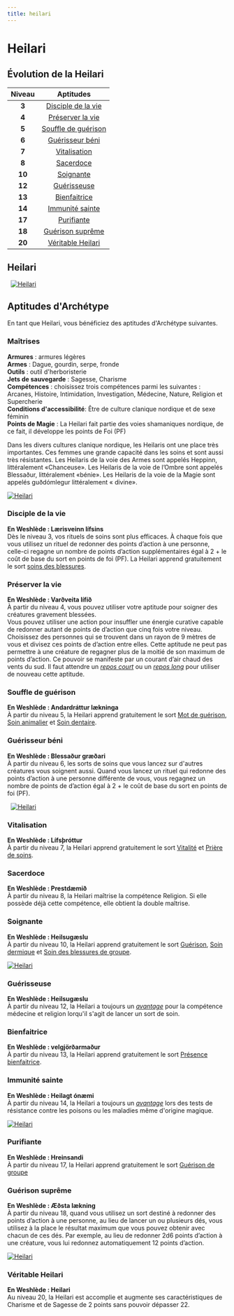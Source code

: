 ```yaml
---
title: heilari
---
```

# Heilari

## Évolution de la Heilari

|Niveau|Aptitudes|
|:-:|:-:|
|**3**|[Disciple de la vie](#disciple-de-la-vie)|
|**4**|[Préserver la vie](#preserver-la-vie)|
|**5**|[Souffle de guérison](#souffle-de-guerison)|
|**6**|[Guérisseur béni](#guerisseur-beni)|
|**7**|[Vitalisation](#vitalisation)|
|**8**|[Sacerdoce](#sacerdoce)|
|**10**|[Soignante](#soignante)|
|**12**|[Guérisseuse](#guerisseuse)|
|**13**|[Bienfaitrice](#bienfaitrice)|
|**14**|[Immunité sainte](#immunite-sainte)|
|**17**|[Purifiante](#purifiante)|
|**18**|[Guérison suprême](#guerison-supreme)|
|**20**|[Véritable Heilari](#veritable-heilari)|

## Heilari
&nbsp;
[![Heilari](https://www.douaratil.fr/illustrations/archetype/heilari300.jpeg)](https://www.douaratil.fr/illustrations/archetype/heilari.jpeg)  

## Aptitudes d'Archétype
En tant que Heilari, vous bénéficiez des aptitudes d'Archétype suivantes.

### Maîtrises
**Armures** : armures légères  
**Armes** : Dague, gourdin, serpe, fronde    
**Outils** : outil d'herboristerie    
**Jets de sauvegarde** : Sagesse, Charisme  
**Compétences** : choisissez trois compétences parmi les suivantes : Arcanes, Histoire, Intimidation, Investigation, Médecine, Nature, Religion et Supercherie  
**Conditions d'accessibilité**: Être de culture clanique nordique et de sexe féminin  
**Points de Magie** : La Heilari fait partie des voies shamaniques nordique, de ce fait, il développe les points de Foi (PF)  

Dans les divers cultures clanique nordique, les Heilaris ont une place très importantes. Ces femmes une grande capacité dans les soins et sont aussi très résistantes. Les Heilaris de la voie des Armes sont appelés Heppinn, littéralement «Chanceuse». Les Heilaris de la voie de l’Ombre sont appelés Blessaður, littéralement «bénie». Les Heilaris de la voie de la Magie sont appelés guðdómlegur littéralement « divine».  

[![Heilari](https://www.douaratil.fr/illustrations/archetype/heilari2300.jpeg)](https://www.douaratil.fr/illustrations/archetype/heilari2.jpeg)  

### Disciple de la vie
**En Weshlède : Lærisveinn lífsins**  
Dès le niveau 3, vos rituels de soins sont plus efficaces. À chaque fois que vous utilisez un rituel de redonner des points d’action à une personne, celle-ci regagne un nombre de points d’action supplémentaires égal à 2 + le coût de base du sort en points de foi (PF). La Heilari apprend gratuitement le sort [soins des blessures](/grimoire/soin-des-blessures).

### Préserver la vie
**En Weshlède : Varðveita lífið**  
À partir du niveau 4, vous pouvez utiliser votre aptitude pour soigner des créatures gravement blessées.  
Vous pouvez utiliser une action pour insuffler une énergie curative capable de redonner autant de points de d’action que cinq fois votre niveau. Choisissez des personnes qui se trouvent dans un rayon de 9 mètres de vous et divisez ces points de d’action entre elles. Cette aptitude ne peut pas permettre à une créature de regagner plus de la moitié de son maximum de points d’action. Ce pouvoir se manifeste par un courant d’air chaud des vents du sud. Il faut attendre un [_repos court_](/gerer-la-sante-du-personnage/#repos-court) ou un [_repos long_](/gerer-la-sante-du-personnage/#repos-long) pour utiliser de nouveau cette aptitude.  

### Souffle de guérison
**En Weshlède : Andardráttur lækninga**  
À partir du niveau 5, la Heilari apprend gratuitement le sort [Mot de guérison](/grimoire/mot-de-guerison), [Soin animalier](/grimoire/soin-animalier) et [Soin dentaire](/grimoire/soin-dentaire).   

### Guérisseur béni
**En Weshlède : Blessaður græðari**  
À partir du niveau 6, les sorts de soins que vous lancez sur d'autres créatures vous soignent aussi. Quand vous lancez un rituel qui redonne des points d’action à une personne différente de vous, vous regagnez un nombre de points de d’action égal à 2 + le coût de base du sort en points de foi (PF).  

&nbsp;
[![Heilari](https://www.douaratil.fr/illustrations/archetype/heilari3300.jpeg)](https://www.douaratil.fr/illustrations/archetype/heilari3.jpeg)  

### Vitalisation  
**En Weshlède : Lífsþróttur**  
À partir du niveau 7, la Heilari apprend gratuitement le sort [Vitalité](/grimoire/vitalite) et [Prière de soins](/grimoire/priere-de-soin).

### Sacerdoce  
**En Weshlède : Prestdæmið**  
À partir du niveau 8, la Heilari maîtrise la compétence Religion. Si elle possède déjà cette compétence, elle obtient la double maîtrise.  

### Soignante  
**En Weshlède : Heilsugæslu**  
À partir du niveau 10, la Heilari apprend gratuitement le sort [Guérison](/grimoire/guerison), [Soin dermique](/grimoire/soin-dermique) et [Soin des blessures de groupe](/grimoire/soins-des-blessures-de-groupe).  

[![Heilari](https://www.douaratil.fr/illustrations/archetype/heilari4300.jpeg)](https://www.douaratil.fr/illustrations/archetype/heilari4.jpeg)  

### Guérisseuse  
**En Weshlède : Heilsugæslu**  
À partir du niveau 12, la Heilari a toujours un [_avantage_](/utiliser-les-caracteristiques/#avantage-et-desavantage) pour la compétence médecine et religion lorqu'il s'agit de lancer un sort de soin.  

### Bienfaitrice  
**En Weshlède : velgjörðarmaður**  
À partir du niveau 13, la Heilari apprend gratuitement le sort [Présence bienfaitrice](/grimoire/presence-bienfaitrice).  

### Immunité sainte  
**En Weshlède : Heilagt ónæmi**  
À partir du niveau 14, la Heilari a toujours un [_avantage_](/utiliser-les-caracteristiques/#avantage-et-desavantage) lors des tests de résistance contre les poisons ou les maladies même d'origine magique.  

[![Heilari](https://www.douaratil.fr/illustrations/archetype/heilari5300.jpeg)](https://www.douaratil.fr/illustrations/archetype/heilari5.jpeg)  

### Purifiante  
**En Weshlède : Hreinsandi**  
À partir du niveau 17, la Heilari apprend gratuitement le sort [Guérison de groupe](/grimoire/guerison-de-groupe)

### Guérison suprême  
**En Weshlède : Æðsta lækning**  
À partir du niveau 18, quand vous utilisez un sort destiné à redonner des points d’action à une personne, au lieu de lancer un ou plusieurs dés, vous utilisez à la place le résultat maximum que vous pouvez obtenir avec chacun de ces dés. Par exemple, au lieu de redonner 2d6 points d’action à une créature, vous lui redonnez automatiquement 12 points d’action.  

[![Heilari](https://www.douaratil.fr/illustrations/archetype/heilari6300.jpeg)](https://www.douaratil.fr/illustrations/archetype/heilari6.jpeg)  

### Véritable Heilari
**En Weshlède : Heilari**  
Au niveau 20, la Heilari est accomplie et augmente ses caractéristiques de Charisme et de Sagesse de 2 points sans pouvoir dépasser 22.
